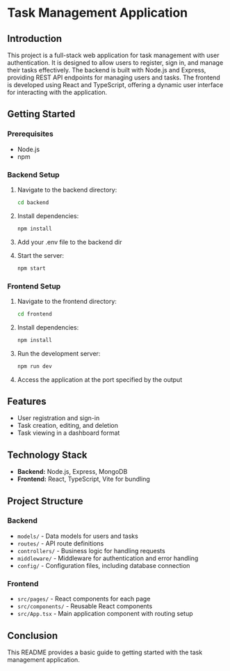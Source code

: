 # Task Management Application

## Introduction

This project is a full-stack web application for task management with user authentication. It is designed to allow users to register, sign in, and manage their tasks effectively. The backend is built with Node.js and Express, providing REST API endpoints for managing users and tasks. The frontend is developed using React and TypeScript, offering a dynamic user interface for interacting with the application.

## Getting Started

### Prerequisites

- Node.js
- npm

### Backend Setup

1. Navigate to the backend directory:
   ```sh
   cd backend
   ```
2. Install dependencies:
   ```sh
   npm install
   ```
3. Add your .env file to the backend dir
   
4. Start the server:
   ```sh
   npm start
   ```

### Frontend Setup

1. Navigate to the frontend directory:
   ```sh
   cd frontend
   ```
2. Install dependencies:
   ```sh
   npm install
   ```
3. Run the development server:
   ```sh
   npm run dev
   ```
4. Access the application at the port specified by the output

## Features

- User registration and sign-in
- Task creation, editing, and deletion
- Task viewing in a dashboard format

## Technology Stack

- **Backend:** Node.js, Express, MongoDB 
- **Frontend:** React, TypeScript, Vite for bundling

## Project Structure

### Backend

- `models/` - Data models for users and tasks
- `routes/` - API route definitions
- `controllers/` - Business logic for handling requests
- `middleware/` - Middleware for authentication and error handling
- `config/` - Configuration files, including database connection

### Frontend

- `src/pages/` - React components for each page
- `src/components/` - Reusable React components
- `src/App.tsx` - Main application component with routing setup

## Conclusion

This README provides a basic guide to getting started with the task management application.
